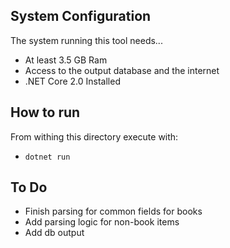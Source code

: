 ## System Configuration
The system running this tool needs...
- At least 3.5 GB Ram
- Access to the output database and the internet
- .NET Core 2.0 Installed

## How to run
From withing this directory execute with:
- `dotnet run`

## To Do
- Finish parsing for common fields for books
- Add parsing logic for non-book items
- Add db output
